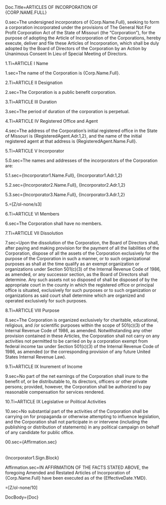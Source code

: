 Doc.Title=ARTICLES OF INCORPORATION OF<br><span style="text-transform: uppercase">{Corp.Name.Full}</span>

0.sec=The undersigned incorporators of {Corp.Name.Full}, seeking to form a corporation incorporated under the provisions of The General Not For Profit Corporation Act of the State of Missouri (the “Corporation”), for the purpose of adopting the Article of Incorporation of the Corporations, hereby execute, deliver and file these Articles of Incorporation, which shall be duly adopted by the Board of Directors of the Corporation by an Action by Unanimous Consent In Lieu of Special Meeting of Directors.


1.Ti=ARTICLE I  Name

1.sec=The name of the Corporation is {Corp.Name.Full}.


2.Ti=ARTICLE II Designation

2.sec=The Corporation is a public benefit corporation.

3.Ti=ARTICLE III  Duration

3.sec=The period of duration of the corporation is perpetual.

4.Ti=ARTICLE IV  Registered Office and Agent

4.sec=The address of the Corporation’s initial registered office in the State of Missouri is {RegisteredAgent.Adr.1,2}, and the name of the initial registered agent at that address is {RegisteredAgent.Name.Full}.

5.Ti=ARTICLE V  Incorporator

5.0.sec=The names and addresses of the incorporators of the Corporation are:

5.1.sec={Incorporator1.Name.Full}, {Incorporator1.Adr.1,2} 

5.2.sec={Incorporator2.Name.Full}, {Incorporator2.Adr.1,2} 

5.3.sec={Incorporator3.Name.Full}, {Incorporator3.Adr.1,2} 

5.=[Z/ol-none/s3]

6.Ti=ARTICLE VI Members

6.sec=The Corporation shall have no members.

7.Ti=ARTICLE VII  Dissolution

7.sec=Upon the dissolution of the Corporation, the Board of Directors shall, after paying and making provision for the payment of all the liabilities of the Corporation, dispose of all the assets of the Corporation exclusively for the purpose of the Corporation in such a manner, or to such organizational purposes as shall at the time qualify as an exempt organization or organizations under Section 501(c)(3) of the Internal Revenue Code of 1986, as amended, or any successor section, as the Board of Directors shall determine.  Any such assets not so disposed of shall be disposed of by the appropriate court in the county in which the registered office or principal office is situated, exclusively for such purposes or to such organization or organizations as said court shall determine which are organized and operated exclusively for such purposes.  

8.Ti=ARTICLE VIII Purpose

8.sec=The Corporation is organized exclusively for charitable, educational, religious, and /or scientific purposes within the scope of 501(c)(3) of the Internal Revenue Code of 1986, as amended.  Notwithstanding any other provision contained in these Articles, the Corporation shall not carry on any activities not permitted to be carried on by a corporation exempt from federal income tax under Section 501(c)(3) of the Internal Revenue Code of 1986, as amended (or the corresponding provision of any future United States Internal Revenue Law).  

9.Ti=ARTICLE IX Inurement of Income

9.sec=No part of the net earnings of the Corporation shall inure to the benefit of, or be distributable to, its directors, officers or other private persons; provided, however, the Corporation shall be authorized to pay reasonable compensation for services rendered.

10.Ti=ARTICLE IX  Legislative or Political Activities

10.sec=No substantial part of the activities of the Corporation shall be carrying on for propaganda or otherwise attempting to influence legislation, and the Corporation shall not participate in or intervene (including the publishing or distribution of statements) in any political campaign on behalf of any candidate for public office.

00.sec={Affirmation.sec}<br><br><br>{Incorporator1.Sign.Block}

Affirmation.sec=IN AFFIRMATION OF THE FACTS STATED ABOVE, the foregoing Amended and Restated Articles of Incorporation of {Corp.Name.Full} have been executed as of the {EffectiveDate.YMD}.

=[Z/ol-none/10]

DocBody={Doc}
